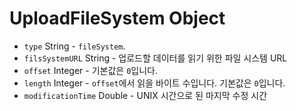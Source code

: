 # UploadFileSystem Object

* `type` String - `fileSystem`.
* `filsSystemURL` String - 업로드할 데이터를 읽기 위한 파일 시스템 URL
* `offset` Integer - 기본값은 `0`입니다.
* `length` Integer - `offset`에서 읽을 바이트 수입니다. 기본값은 `0`입니다.
* `modificationTime` Double - UNIX 시간으로 된 마지막 수정 시간